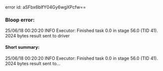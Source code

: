 error id: aSFbx6bIfY04Gy6wgXPcfw==
### Bloop error:

25/06/18 00:20:20 INFO Executor: Finished task 0.0 in stage 56.0 (TID 41). 2024 bytes result sent to driver
#### Short summary: 

25/06/18 00:20:20 INFO Executor: Finished task 0.0 in stage 56.0 (TID 41). 2024 bytes result sent to...